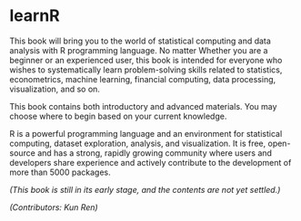 # learnR

This book will bring you to the world of statistical computing and data analysis with R programming language. No matter Whether you are a beginner or an experienced user, this book is intended for everyone who wishes to systematically learn problem-solving skills related to statistics, econometrics, machine learning, financial computing, data processing, visualization, and so on.

This book contains both introductory and advanced materials. You may choose where to begin based on your current knowledge.



R is a powerful programming language and an environment for statistical computing, dataset exploration, analysis, and visualization. It is free, open-source and has a strong, rapidly growing community where users and developers share experience and actively contribute to the development of more than 5000 packages. 

*(This book is still in its early stage, and the contents are not yet settled.)*

*(Contributors: Kun Ren)*

